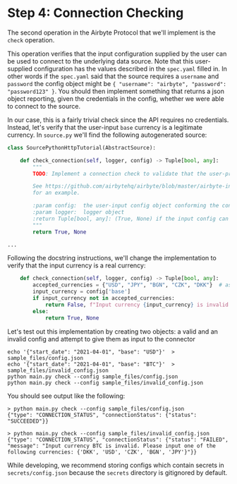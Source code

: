 # Step 4: Connection Checking

The second operation in the Airbyte Protocol that we'll implement is the `check` operation.

This operation verifies that the input configuration supplied by the user can be used to connect to the underlying data source. Note that this user-supplied configuration has the values described in the `spec.yaml` filled in. In other words if the `spec.yaml` said that the source requires a `username` and `password` the config object might be `{ "username": "airbyte", "password": "password123" }`. You should then implement something that returns a json object reporting, given the credentials in the config, whether we were able to connect to the source.

In our case, this is a fairly trivial check since the API requires no credentials. Instead, let's verify that the user-input `base` currency is a legitimate currency. In `source.py` we'll find the following autogenerated source:

```python
class SourcePythonHttpTutorial(AbstractSource):

    def check_connection(self, logger, config) -> Tuple[bool, any]:
        """
        TODO: Implement a connection check to validate that the user-provided config can be used to connect to the underlying API

        See https://github.com/airbytehq/airbyte/blob/master/airbyte-integrations/connectors/source-stripe/source_stripe/source.py#L232
        for an example.

        :param config:  the user-input config object conforming the connector's spec.yaml
        :param logger:  logger object
        :return Tuple[bool, any]: (True, None) if the input config can be used to connect to the API successfully, (False, error) otherwise.
        """
        return True, None

...
```

Following the docstring instructions, we'll change the implementation to verify that the input currency is a real currency:

```python
    def check_connection(self, logger, config) -> Tuple[bool, any]:
        accepted_currencies = {"USD", "JPY", "BGN", "CZK", "DKK"}  # assume these are the only allowed currencies
        input_currency = config['base']
        if input_currency not in accepted_currencies:
            return False, f"Input currency {input_currency} is invalid. Please input one of the following currencies: {accepted_currencies}"
        else:
            return True, None
```

Let's test out this implementation by creating two objects: a valid and an invalid config and attempt to give them as input to the connector

```text
echo '{"start_date": "2021-04-01", "base": "USD"}'  > sample_files/config.json
echo '{"start_date": "2021-04-01", "base": "BTC"}'  > sample_files/invalid_config.json
python main.py check --config sample_files/config.json
python main.py check --config sample_files/invalid_config.json
```

You should see output like the following:

```text
> python main.py check --config sample_files/config.json
{"type": "CONNECTION_STATUS", "connectionStatus": {"status": "SUCCEEDED"}}

> python main.py check --config sample_files/invalid_config.json
{"type": "CONNECTION_STATUS", "connectionStatus": {"status": "FAILED", "message": "Input currency BTC is invalid. Please input one of the following currencies: {'DKK', 'USD', 'CZK', 'BGN', 'JPY'}"}}
```

While developing, we recommend storing configs which contain secrets in `secrets/config.json` because the `secrets` directory is gitignored by default.

